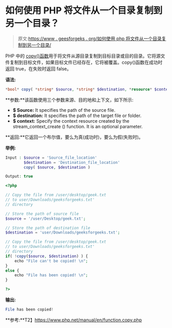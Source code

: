 # 如何使用 PHP 将文件从一个目录复制到另一个目录？

> 原文:[https://www . geesforgeks . org/如何使用 php 将文件从一个目录复制到另一个目录/](https://www.geeksforgeeks.org/how-to-copy-a-file-from-one-directory-to-another-using-php/)

PHP 中的 [copy()函数](https://www.geeksforgeeks.org/php-copy-function/)用于将文件从源目录复制到目标目录或目的目录。它将源文件复制到目标文件，如果目标文件已经存在，它将被覆盖。copy()函数在成功时返回 true，在失败时返回 false。

**语法:**

```php
*bool* copy( *string* $source, *string* $destination, *resource* $context )
```

**参数:**该函数使用三个参数来源、目的地和上下文，如下所示:

*   **$ Source:** It specifies the path of the source file.
*   **$ destination:** It specifies the path of the target file or folder.
*   **$ context:** Specify the context resource created by the stream_context_create () function. It is an optional parameter.

**返回:**它返回一个布尔值，要么为真(成功时)，要么为假(失败时)。

**举例:**

```php
Input : $source = 'Source_file_location'
        $destination = 'Destination_file_location'
        copy( $source, $destination )

Output: true

```

```php
<?php 

// Copy the file from /user/desktop/geek.txt 
// to user/Downloads/geeksforgeeks.txt'
// directory

// Store the path of source file
$source = '/user/Desktop/geek.txt'; 

// Store the path of destination file
$destination = 'user/Downloads/geeksforgeeks.txt'; 

// Copy the file from /user/desktop/geek.txt 
// to user/Downloads/geeksforgeeks.txt'
// directory
if( !copy($source, $destination) ) { 
    echo "File can't be copied! \n"; 
} 
else { 
    echo "File has been copied! \n"; 
} 

?> 
```

**输出:**

```php
File has been copied!
```

**参考:**T2】https://www.php.net/manual/en/function.copy.php